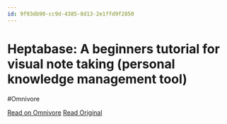 ```yaml
---
id: 9f93db90-cc9d-4385-8d13-2e1ffd9f2850
---
```


# Heptabase: A beginners tutorial for visual note taking (personal knowledge management tool)
#Omnivore

[Read on Omnivore](https://omnivore.app/me/https-youtu-be-v-vu-nwk-hu-1-i-8-18e6bbb0e53)
[Read Original](https://youtu.be/VVuNWKHu1i8)

